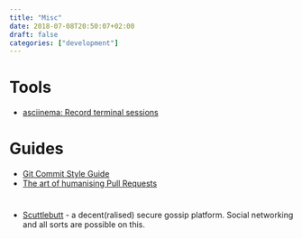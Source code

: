 ```yaml
---
title: "Misc"
date: 2018-07-08T20:50:07+02:00
draft: false
categories: ["development"]
---
```


# Tools

- [asciinema: Record terminal sessions](https://asciinema.org/)

# Guides

- [Git Commit Style Guide](https://dev.to/pavlosisaris/git-commits-an-effective-style-guide-2kkn)
- [The art of humanising Pull Requests](https://dev.to/kulkarniankita9/the-art-of-humanizing-pull-requests-prs-2238)

#

- [ Scuttlebutt](https://www.scuttlebutt.nz/) - a decent(ralised) secure gossip platform. Social networking and all sorts are possible on this. 